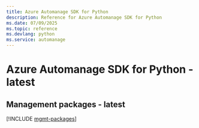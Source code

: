 ```yaml
---
title: Azure Automanage SDK for Python
description: Reference for Azure Automanage SDK for Python
ms.date: 07/09/2025
ms.topic: reference
ms.devlang: python
ms.service: automanage
---
```

# Azure Automanage SDK for Python - latest

## Management packages - latest
[!INCLUDE [mgmt-packages](automanage-mgmt-index.md)]